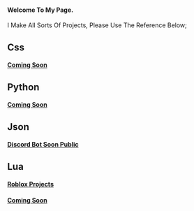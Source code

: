 #### Welcome To My Page.

I Make All Sorts Of Projects, Please Use The Reference Below;

## Css
#### [Coming Soon]()
## Python
#### [Coming Soon]()
## Json
#### [Discord Bot Soon Public]()
## Lua
#### [Roblox Projects](home)
#### [Coming Soon]()

